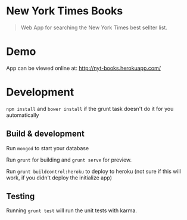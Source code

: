 # New York Times Books

> Web App for searching the New York Times best sellter list. 

# Demo

App can be viewed online at: http://nyt-books.herokuapp.com/ 

# Development

`npm install` and `bower install` if the grunt task doesn't do it for you automatically

## Build & development

Run `mongod` to start your database

Run `grunt` for building and `grunt serve` for preview.

Run `grunt buildcontrol:heroku` to deploy to heroku
(not sure if this will work, if you didn't deploy the initialize app)

## Testing

Running `grunt test` will run the unit tests with karma.

